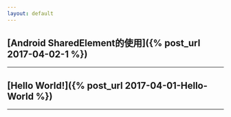 ```yaml
---
layout: default
---
```



## [Android SharedElement的使用]({% post_url 2017-04-02-1 %})

---

## [Hello World!]({% post_url 2017-04-01-Hello-World %})

---



<br />
<br />
<br />
